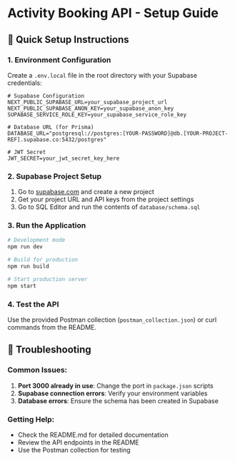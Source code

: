 # Activity Booking API - Setup Guide

## 🚀 Quick Setup Instructions

### 1. Environment Configuration

Create a `.env.local` file in the root directory with your Supabase credentials:

```env
# Supabase Configuration
NEXT_PUBLIC_SUPABASE_URL=your_supabase_project_url
NEXT_PUBLIC_SUPABASE_ANON_KEY=your_supabase_anon_key
SUPABASE_SERVICE_ROLE_KEY=your_supabase_service_role_key

# Database URL (for Prisma)
DATABASE_URL="postgresql://postgres:[YOUR-PASSWORD]@db.[YOUR-PROJECT-REF].supabase.co:5432/postgres"

# JWT Secret
JWT_SECRET=your_jwt_secret_key_here
```

### 2. Supabase Project Setup

1. Go to [supabase.com](https://supabase.com) and create a new project
2. Get your project URL and API keys from the project settings
3. Go to SQL Editor and run the contents of `database/schema.sql`

### 3. Run the Application

```bash
# Development mode
npm run dev

# Build for production
npm run build

# Start production server
npm start
```

### 4. Test the API

Use the provided Postman collection (`postman_collection.json`) or curl commands from the README.

## 🔧 Troubleshooting

### Common Issues:

1. **Port 3000 already in use**: Change the port in `package.json` scripts
2. **Supabase connection errors**: Verify your environment variables
3. **Database errors**: Ensure the schema has been created in Supabase

### Getting Help:

- Check the README.md for detailed documentation
- Review the API endpoints in the README
- Use the Postman collection for testing
